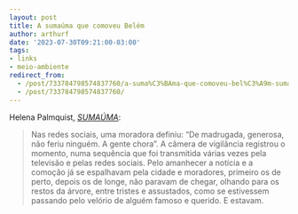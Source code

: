 ```yaml
---
layout: post
title: A sumaúma que comoveu Belém
author: arthurf
date: '2023-07-30T09:21:00-03:00'
tags:
- links
- meio-ambiente
redirect_from:
  - /post/733784798574837760/a-suma%C3%BAma-que-comoveu-bel%C3%A9m-suma%C3%BAma
  - /post/733784798574837760/
---
```


Helena Palmquist, _[SUMAÚMA](https://href.li/?https://sumauma.com/a-sumauma-que-comoveu-belem/)_:

> Nas redes sociais, uma moradora definiu: “De madrugada, generosa, não feriu ninguém. A gente chora”. A câmera de vigilância registrou o momento, numa sequência que foi transmitida várias vezes pela televisão e pelas redes sociais. Pelo amanhecer a notícia e a comoção já se espalhavam pela cidade e moradores, primeiro os de perto, depois os de longe, não paravam de chegar, olhando para os restos da árvore, entre tristes e assustados, como se estivessem passando pelo velório de alguém famoso e querido. E estavam.


